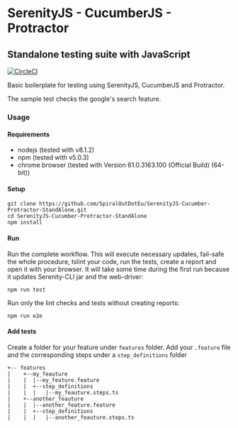 # SerenityJS - CucumberJS - Protractor  
## Standalone testing suite with JavaScript
[![CircleCI](https://circleci.com/gh/SpiralOutDotEu/SerenityJS-Cucumber-Protractor-StandAlone.svg?style=svg)](https://circleci.com/gh/SpiralOutDotEu/SerenityJS-Cucumber-Protractor-StandAlone)

Basic boilerplate for testing using SerenityJS, CucumberJS and Protractor.

The sample test checks the google's search feature.

### Usage

#### Requirements

* nodejs (tested with v8.1.2)
* npm (tested with v5.0.3)
* chrome browser (tested with Version 61.0.3163.100 (Official Build) (64-bit))

#### Setup
```
git clone https://github.com/SpiralOutDotEu/SerenityJS-Cucumber-Protractor-StandAlone.git
cd SerenityJS-Cucumber-Protractor-StandAlone
npm install
```

#### Run

Run the complete workflow. This will execute necessary updates, fail-safe the whole procedure, tslint your code, run the tests, create a report and open it with your browser.
It will take some time during the first run because it updates Serenity-CLI jar and the web-driver: 
```
npm run test
```

Run only the lint checks and tests without creating reports:
```
npm run e2e
```

#### Add tests

Create a folder for your feature under `features` folder. Add your `.feature` file and the corresponding steps under a `step_definitions` folder
```
+-- features
|    +--my_feauture
|    |  |--my_feature.feature
|    |  +--step_definitions
|    |  |   |--my_feauture.steps.ts
|    +--another_feauture
|    |  |--another_feature.feature
|    |  +--step_definitions
|    |  |   |--another_feauture.steps.ts

```

